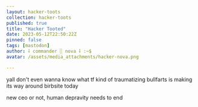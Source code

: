 ```yaml
---
layout: hacker-toots
collection: hacker-toots
published: true
title: "Hacker Tooted"
date: 2023-05-12T22:50:22Z
pinned: false
tags: [mastodon]
author: ⸸ commander ░ nova ⸸ :~$
avatar: /assets/media_attachments/hacker-nova.png

---
```


<p>yall don&#39;t even wanna know what tf kind of traumatizing bullfarts is making its way around birbsite today</p><p>new ceo or not, human depravity needs to end</p>


